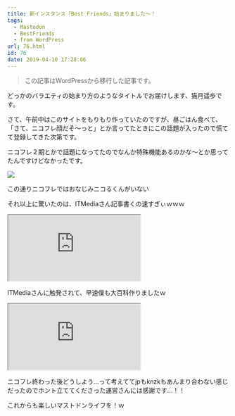 ```yaml
---
title: 新インスタンス「Best Friends」始まりました～！
tags:
  - Mastodon
  - BestFriends
  - from WordPress
url: 76.html
id: 76
date: 2019-04-10 17:28:06
---
```

> この記事はWordPressから移行した記事です。

どっかのバラエティの始まり方のようなタイトルでお届けします、猫月遥歩です。

さて、午前中はこのサイトをもりもり作っていたのですが、昼ごはん食べて、「さて、ニコフレ顔だそ～っと」とか言ってたときにこの話題が入ったので慌てて登録してきた次第です。

<!-- more -->

ニコフレ２期とかで話題になってたのでなんか特殊機能あるのかな～とか思ってたんですけどなかったです。

![](https://nekozukime.files.wordpress.com/2019/04/image.png)

この通りニコフレではおなじみニコるくんがいない

それ以上に驚いたのは、ITMediaさん記事書くの速すぎぃｗｗｗ

<iframe 
  class="blogcard"
  src="https://hatenablog-parts.com/embed?url=https://www.itmedia.co.jp/news/articles/1904/10/news095.html">
</iframe>

ITMediaさんに触発されて、早速僕も大百科作りましたｗ

<iframe 
  class="blogcard"
  src="https://hatenablog-parts.com/embed?url=https://dic.nicovideo.jp/a/best%20friends">
</iframe>


ニコフレ終わった後どうしよう...って考えててjpもknzkもあんまり合わない感じだったのでホント立ててくださった運営さんには感謝です...！！

これからも楽しいマストドンライフを！ｗ